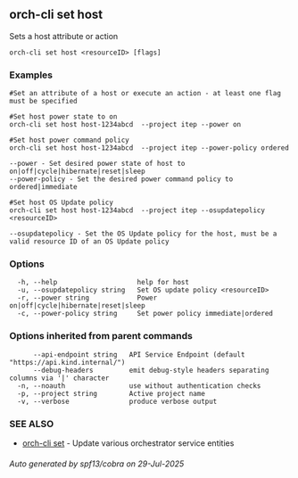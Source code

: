 ## orch-cli set host

Sets a host attribute or action

```
orch-cli set host <resourceID> [flags]
```

### Examples

```
#Set an attribute of a host or execute an action - at least one flag must be specified

#Set host power state to on
orch-cli set host host-1234abcd  --project itep --power on

#Set host power command policy
orch-cli set host host-1234abcd  --project itep --power-policy ordered

--power - Set desired power state of host to on|off|cycle|hibernate|reset|sleep
--power-policy - Set the desired power command policy to ordered|immediate

#Set host OS Update policy
orch-cli set host host-1234abcd  --project itep --osupdatepolicy <resourceID>

--osupdatepolicy - Set the OS Update policy for the host, must be a valid resource ID of an OS Update policy

```

### Options

```
  -h, --help                    help for host
  -u, --osupdatepolicy string   Set OS update policy <resourceID>
  -r, --power string            Power on|off|cycle|hibernate|reset|sleep
  -c, --power-policy string     Set power policy immediate|ordered
```

### Options inherited from parent commands

```
      --api-endpoint string   API Service Endpoint (default "https://api.kind.internal/")
      --debug-headers         emit debug-style headers separating columns via '|' character
  -n, --noauth                use without authentication checks
  -p, --project string        Active project name
  -v, --verbose               produce verbose output
```

### SEE ALSO

* [orch-cli set](orch-cli_set.md)	 - Update various orchestrator service entities

###### Auto generated by spf13/cobra on 29-Jul-2025
